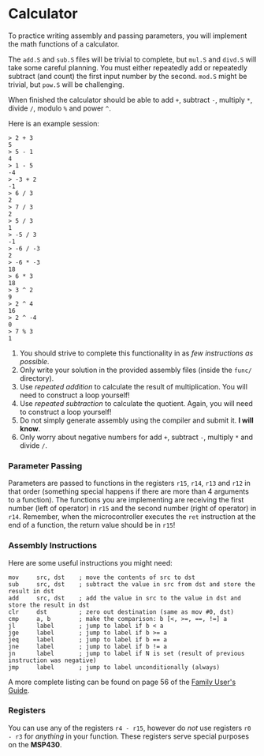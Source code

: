 # Calculator

To practice writing assembly and passing parameters, you will implement the math functions of a calculator.

The `add.S` and `sub.S` files will be trivial to complete, but `mul.S` and `divd.S` will take some careful planning. You must either repeatedly add or repeatedly subtract (and count) the first input number by the second. `mod.S` might be trivial, but `pow.S` will be challenging.

When finished the calculator should be able to add `+`, subtract `-`, multiply `*`, divide `/`, modulo `%` and power `^`.

Here is an example session:

    > 2 + 3
    5
    > 5 - 1
    4
    > 1 - 5
    -4
    > -3 + 2
    -1
    > 6 / 3
    2
    > 7 / 3
    2
    > 5 / 3
    1
    > -5 / 3
    -1
    > -6 / -3
    2
    > -6 * -3
    18
    > 6 * 3
    18
    > 3 ^ 2
    9
    > 2 ^ 4
    16
    > 2 ^ -4
    0
    > 7 % 3
    1

1. You should strive to complete this functionality in as _few instructions as possible_.
1. Only write your solution in the provided assembly files (inside the `func/` directory).
1. Use _repeated addition_ to calculate the result of multiplication. You will need to construct a loop yourself!
1. Use _repeated subtraction_ to calculate the quotient. Again, you will need to construct a loop yourself!
1. Do not simply generate assembly using the compiler and submit it. **I will know**.
1. Only worry about negative numbers for add `+`, subtract `-`, multiply `*` and divide `/`.

### Parameter Passing

Parameters are passed to functions in the registers `r15`, `r14`, `r13` and `r12` in that order (something special happens if there are more than 4 arguments to a function). The functions you are implementing are receiving the first number (left of operator) in `r15` and the second number (right of operator) in `r14`. Remember, when the microcontroller executes the `ret` instruction at the end of a function, the return value should be in `r15`!

### Assembly Instructions

Here are some useful instructions you might need:

```
mov     src, dst    ; move the contents of src to dst
sub     src, dst    ; subtract the value in src from dst and store the result in dst
add     src, dst    ; add the value in src to the value in dst and store the result in dst
clr     dst         ; zero out destination (same as mov #0, dst)
cmp     a, b        ; make the comparison: b [<, >=, ==, !=] a
jl      label       ; jump to label if b < a
jge     label       ; jump to label if b >= a
jeq     label       ; jump to label if b == a
jne     label       ; jump to label if b != a
jn      label       ; jump to label if N is set (result of previous instruction was negative)
jmp     label       ; jump to label unconditionally (always)
```

A more complete listing can be found on page 56 of the [Family User's Guide](http://www.ti.com/lit/ug/slau144j/slau144j.pdf).

### Registers

You can use any of the registers `r4 - r15`, however do _not_ use registers `r0 - r3` for _anything_ in your function. These registers serve special purposes on the **MSP430**.


